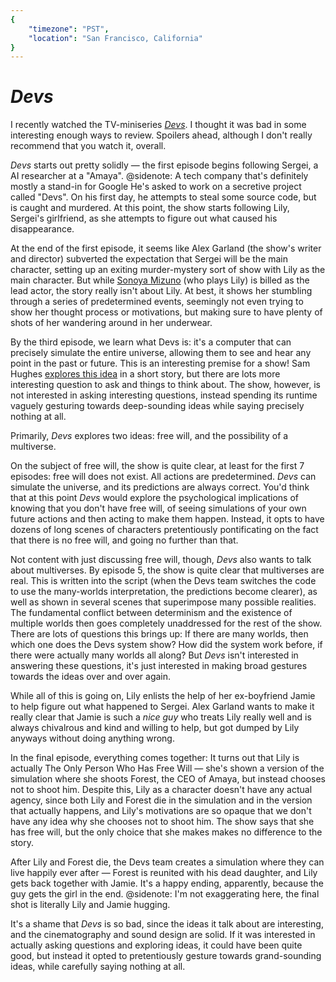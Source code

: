 ```yaml
---
{
	"timezone": "PST",
	"location": "San Francisco, California"
}
---
```

# *Devs*

I recently watched the TV-miniseries *[Devs](https://en.wikipedia.org/wiki/Devs)*. I thought it was bad in some interesting enough ways to review. Spoilers ahead, although I don't really recommend that you watch it, overall.

*Devs* starts out pretty solidly — the first episode begins following Sergei, a AI researcher at a "Amaya".
@sidenote: A tech company that's definitely mostly a stand-in for Google
He's asked to work on a secretive project called "Devs". On his first day, he attempts to steal some source code, but is caught and murdered. At this point, the show starts following Lily, Sergei's girlfriend, as she attempts to figure out what caused his disappearance.

At the end of the first episode, it seems like Alex Garland (the show's writer and director) subverted the expectation that Sergei will be the main character, setting up an exiting murder-mystery sort of show with Lily as the main character. But while [Sonoya Mizuno](https://en.wikipedia.org/wiki/Sonoya_Mizuno) (who plays Lily) is billed as the lead actor, the story really isn't about Lily. At best, it shows her stumbling through a series of predetermined events, seemingly not even trying to show her thought process or motivations, but making sure to have plenty of shots of her wandering around in her underwear.

By the third episode, we learn what Devs is: it's a computer that can precisely simulate the entire universe, allowing them to see and hear any point in the past or future. This is an interesting premise for a show! Sam Hughes [explores this idea](https://qntm.org/responsibility) in a short story, but there are lots more interesting question to ask and things to think about. The show, however, is not interested in asking interesting questions, instead spending its runtime vaguely gesturing towards deep-sounding ideas while saying precisely nothing at all.

Primarily, *Devs* explores two ideas: free will, and the possibility of a multiverse.

On the subject of free will, the show is quite clear, at least for the first 7 episodes: free will does not exist. All actions are predetermined. *Devs* can simulate the universe, and its predictions are always correct. You'd think that at this point *Devs* would explore the psychological implications of knowing that you don't have free will, of seeing simulations of your own future actions and then acting to make them happen. Instead, it opts to have dozens of long scenes of characters pretentiously pontificating on the fact that there is no free will, and going no further than that.

Not content with just discussing free will, though, *Devs* also wants to talk about multiverses. By episode 5, the show is quite clear that multiverses are real. This is written into the script (when the Devs team switches the code to use the many-worlds interpretation, the predictions become clearer), as well as shown in several scenes that superimpose many possible realities. The fundamental conflict between determinism and the existence of multiple worlds then goes completely unaddressed for the rest of the show. There are lots of questions this brings up: If there are many worlds, then which one does the Devs system show? How did the system work before, if there were actually many worlds all along? But *Devs* isn't interested in answering these questions, it's just interested in making broad gestures towards the ideas over and over again.

While all of this is going on, Lily enlists the help of her ex-boyfriend Jamie to help figure out what happened to Sergei. Alex Garland wants to make it really clear that Jamie is such a *nice guy* who treats Lily really well and is always chivalrous and kind and willing to help, but got dumped by Lily anyways without doing anything wrong.

In the final episode, everything comes together: It turns out that Lily is actually The Only Person Who Has Free Will — she's shown a version of the simulation where she shoots Forest, the CEO of Amaya, but instead chooses not to shoot him. Despite this, Lily as a character doesn't have any actual agency, since both Lily and Forest die in the simulation and in the version that actually happens, and Lily's motivations are so opaque that we don't have any idea why she chooses not to shoot him. The show says that she has free will, but the only choice that she makes makes no difference to the story.

After Lily and Forest die, the Devs team creates a simulation where they can live happily ever after — Forest is reunited with his dead daughter, and Lily gets back together with Jamie. It's a happy ending, apparently, because the guy gets the girl in the end.
@sidenote: I'm not exaggerating here, the final shot is literally Lily and Jamie hugging.

It's a shame that *Devs* is so bad, since the ideas it talk about are interesting, and the cinematography and sound design are solid. If it was interested in actually asking questions and exploring ideas, it could have been quite good, but instead it opted to pretentiously gesture towards grand-sounding ideas, while carefully saying nothing at all.
